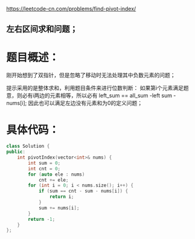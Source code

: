 <https://leetcode-cn.com/problems/find-pivot-index/>

## 左右区间求和问题；

# 题目概述：
刚开始想到了双指针，但是忽略了移动时无法处理其中负数元素的问题；

提示采用的是整体求和，利用题目条件来进行位数判断：
如果第i个元素满足题意，则必有i两边的元素相等，所以必有
left_sum == all_sum -left sum - nums[i];
因此也可以满足左边没有元素和为0的定义问题；


# 具体代码：
```C++
class Solution {
public:
    int pivotIndex(vector<int>& nums) {
        int sum = 0;
        int cnt = 0;
        for (auto ele : nums)
            cnt += ele;
        for (int i = 0; i < nums.size(); i++) {
            if (sum == cnt - sum - nums[i]) {
                return i;
            }
            sum += nums[i];
        }
        return -1;
    }
};
```